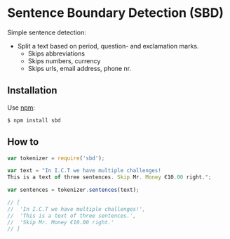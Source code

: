 # Sentence Boundary Detection (SBD)

Simple sentence detection:

* Split a text based on period, question- and exclamation marks.
    * Skips abbreviations
    * Skips numbers, currency
    * Skips urls, email address, phone nr.

## Installation

Use [npm](http://npmjs.org):

    $ npm install sbd


## How to

```javascript
var tokenizer = require('sbd');

var text = "In I.C.T we have multiple challenges!
This is a text of three sentences. Skip Mr. Money €10.00 right.";

var sentences = tokenizer.sentences(text);

// [
//  'In I.C.T we have multiple challenges!',
//  'This is a text of three sentences.',
//  'Skip Mr. Money €10.00 right.'
// ]
```


